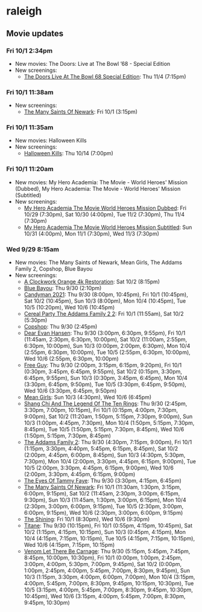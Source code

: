 # raleigh

## Movie updates
### Fri 10/1 2:34pm
* New movies: The Doors: Live at The Bowl ’68 - Special Edition
* New screenings: 
    * [The Doors Live At The Bowl 68 Special Edition](https://drafthouse.com/raleigh/show/the-doors-live-at-the-bowl-68-special-edition): Thu 11/4 (7:15pm)

### Fri 10/1 11:38am
* New screenings: 
    * [The Many Saints Of Newark](https://drafthouse.com/raleigh/show/the-many-saints-of-newark): Fri 10/1 (3:15pm)

### Fri 10/1 11:35am
* New movies: Halloween Kills
* New screenings: 
    * [Halloween Kills](https://drafthouse.com/raleigh/show/halloween-kills): Thu 10/14 (7:00pm)

### Fri 10/1 11:20am
* New movies: My Hero Academia: The Movie - World Heroes' Mission (Dubbed), My Hero Academia: The Movie - World Heroes' Mission (Subtitled)
* New screenings: 
    * [My Hero Academia The Movie World Heroes Mission Dubbed](https://drafthouse.com/raleigh/show/my-hero-academia-the-movie-world-heroes-mission-dubbed): Fri 10/29 (7:30pm), Sat 10/30 (4:00pm), Tue 11/2 (7:30pm), Thu 11/4 (7:30pm)
    * [My Hero Academia The Movie World Heroes Mission Subtitled](https://drafthouse.com/raleigh/show/my-hero-academia-the-movie-world-heroes-mission-subtitled): Sun 10/31 (4:00pm), Mon 11/1 (7:30pm), Wed 11/3 (7:30pm)

### Wed 9/29 8:15am
* New movies: The Many Saints of Newark, Mean Girls, The Addams Family 2, Copshop, Blue Bayou
* New screenings: 
    * [A Clockwork Orange 4k Restoration](https://drafthouse.com/raleigh/show/a-clockwork-orange-4k-restoration): Sat 10/2 (8:15pm)
    * [Blue Bayou](https://drafthouse.com/raleigh/show/blue-bayou): Thu 9/30 (2:10pm)
    * [Candyman 2021](https://drafthouse.com/raleigh/show/candyman-2021): Thu 9/30 (8:00pm, 10:45pm), Fri 10/1 (10:45pm), Sat 10/2 (10:45pm), Sun 10/3 (8:00pm), Mon 10/4 (10:45pm), Tue 10/5 (10:20pm), Wed 10/6 (10:45pm)
    * [Cereal Party The Addams Family 2 2](https://drafthouse.com/raleigh/show/cereal-party-the-addams-family-2-2): Fri 10/1 (11:55am), Sat 10/2 (5:30pm)
    * [Copshop](https://drafthouse.com/raleigh/show/copshop): Thu 9/30 (2:45pm)
    * [Dear Evan Hansen](https://drafthouse.com/raleigh/show/dear-evan-hansen): Thu 9/30 (3:00pm, 6:30pm, 9:55pm), Fri 10/1 (11:45am, 2:30pm, 6:30pm, 10:00pm), Sat 10/2 (11:00am, 2:55pm, 6:30pm, 10:00pm), Sun 10/3 (0:00pm, 2:00pm, 6:30pm), Mon 10/4 (2:55pm, 6:30pm, 10:00pm), Tue 10/5 (2:55pm, 6:30pm, 10:00pm), Wed 10/6 (2:55pm, 6:30pm, 10:00pm)
    * [Free Guy](https://drafthouse.com/raleigh/show/free-guy): Thu 9/30 (2:00pm, 3:15pm, 6:15pm, 9:20pm), Fri 10/1 (0:30pm, 3:45pm, 6:45pm, 9:55pm), Sat 10/2 (0:15pm, 3:30pm, 6:45pm, 9:55pm), Sun 10/3 (0:30pm, 3:45pm, 6:45pm), Mon 10/4 (3:30pm, 6:45pm, 9:50pm), Tue 10/5 (3:30pm, 6:45pm, 9:50pm), Wed 10/6 (3:30pm, 6:45pm, 9:50pm)
    * [Mean Girls](https://drafthouse.com/raleigh/show/mean-girls): Sun 10/3 (4:30pm), Wed 10/6 (6:45pm)
    * [Shang Chi And The Legend Of The Ten Rings](https://drafthouse.com/raleigh/show/shang-chi-and-the-legend-of-the-ten-rings): Thu 9/30 (2:45pm, 3:30pm, 7:00pm, 10:15pm), Fri 10/1 (0:15pm, 4:00pm, 7:30pm, 9:00pm), Sat 10/2 (11:20am, 1:50pm, 5:15pm, 7:30pm, 9:00pm), Sun 10/3 (1:00pm, 4:45pm, 7:30pm), Mon 10/4 (1:50pm, 5:15pm, 7:30pm, 8:45pm), Tue 10/5 (1:50pm, 5:15pm, 7:30pm, 8:45pm), Wed 10/6 (1:50pm, 5:15pm, 7:30pm, 8:45pm)
    * [The Addams Family 2](https://drafthouse.com/raleigh/show/the-addams-family-2): Thu 9/30 (4:30pm, 7:15pm, 9:00pm), Fri 10/1 (1:15pm, 3:30pm, 4:40pm, 5:45pm, 6:15pm, 8:45pm), Sat 10/2 (2:00pm, 4:45pm, 6:00pm, 8:45pm), Sun 10/3 (4:30pm, 5:30pm, 7:30pm), Mon 10/4 (2:00pm, 3:30pm, 4:45pm, 6:15pm, 9:00pm), Tue 10/5 (2:00pm, 3:30pm, 4:45pm, 6:15pm, 9:00pm), Wed 10/6 (2:00pm, 3:30pm, 4:45pm, 6:15pm, 9:00pm)
    * [The Eyes Of Tammy Faye](https://drafthouse.com/raleigh/show/the-eyes-of-tammy-faye): Thu 9/30 (3:30pm, 4:15pm, 6:45pm)
    * [The Many Saints Of Newark](https://drafthouse.com/raleigh/show/the-many-saints-of-newark): Fri 10/1 (11:30am, 1:30pm, 3:15pm, 6:00pm, 9:15pm), Sat 10/2 (11:45am, 2:30pm, 3:00pm, 6:15pm, 9:30pm), Sun 10/3 (11:45am, 1:30pm, 3:00pm, 6:15pm), Mon 10/4 (2:30pm, 3:00pm, 6:00pm, 9:15pm), Tue 10/5 (2:30pm, 3:00pm, 6:00pm, 9:15pm), Wed 10/6 (2:30pm, 3:00pm, 6:00pm, 9:15pm)
    * [The Shining](https://drafthouse.com/raleigh/show/the-shining): Fri 10/1 (8:30pm), Wed 10/6 (9:30pm)
    * [Titane](https://drafthouse.com/raleigh/show/titane): Thu 9/30 (10:15pm), Fri 10/1 (0:55pm, 4:15pm, 10:45pm), Sat 10/2 (1:15pm, 4:15pm, 10:15pm), Sun 10/3 (0:45pm, 4:15pm), Mon 10/4 (4:15pm, 7:15pm, 10:15pm), Tue 10/5 (4:15pm, 7:15pm, 10:15pm), Wed 10/6 (4:15pm, 7:15pm, 10:15pm)
    * [Venom Let There Be Carnage](https://drafthouse.com/raleigh/show/venom-let-there-be-carnage): Thu 9/30 (5:15pm, 5:45pm, 7:45pm, 8:45pm, 10:00pm, 10:30pm), Fri 10/1 (0:00pm, 1:00pm, 2:45pm, 3:00pm, 4:00pm, 5:30pm, 7:00pm, 9:45pm), Sat 10/2 (0:00pm, 1:00pm, 2:45pm, 4:00pm, 5:45pm, 7:00pm, 8:30pm, 9:45pm), Sun 10/3 (1:15pm, 3:30pm, 4:00pm, 6:00pm, 7:00pm), Mon 10/4 (3:15pm, 4:00pm, 5:45pm, 7:00pm, 8:30pm, 9:45pm, 10:15pm, 10:30pm), Tue 10/5 (3:15pm, 4:00pm, 5:45pm, 7:00pm, 8:30pm, 9:45pm, 10:30pm, 10:45pm), Wed 10/6 (3:15pm, 4:00pm, 5:45pm, 7:00pm, 8:30pm, 9:45pm, 10:30pm)

